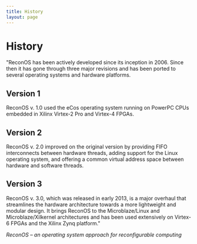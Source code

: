 ```yaml
---
title: History
layout: page
---
```

# History

"ReconOS has been actively developed since its inception in 2006. Since then it has gone through three major revisions and has been ported to several operating systems and hardware platforms.

## Version 1

ReconOS v. 1.0 used the eCos operating system running on PowerPC CPUs embedded in Xilinx Virtex-2 Pro and Virtex-4 FPGAs.

## Version 2

ReconOS v. 2.0 improved on the original version by providing FIFO interconnects between hardware threads, adding support for the Linux operating system, and offering a common virtual address space between hardware and software threads.

## Version 3

ReconOS v. 3.0, which was released in early 2013, is a major overhaul that streamlines the hardware architecture towards a more lightweight and modular design. It brings ReconOS to the Microblaze/Linux and Microblaze/Xilkernel architectures and has been used extensively on Virtex-6 FPGAs and the Xilinx Zynq platform."

<cite>ReconOS – an operating system approach for reconfigurable computing</cite>
